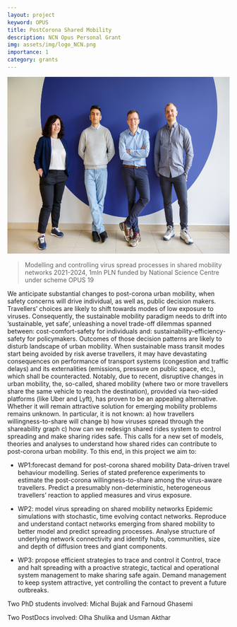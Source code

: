 ```yaml
---
layout: project
keyword: OPUS
title: PostCorona Shared Mobility
description: NCN Opus Personal Grant
img: assets/img/logo_NCN.png
importance: 1
category: grants
---
```


<p align="center">
<img src="/./assets/img/p_opus/opus.jpg" alt="drawing" height="400"/>
</p>

> Modelling and controlling virus spread processes in shared mobility networks 2021-2024, 1mln PLN funded by National Science Centre under scheme OPUS 19

We anticipate substantial changes to post-corona urban mobility, when safety concerns will drive individual, as well as, public decision makers. Travellers’ choices are likely to shift towards modes of low exposure to viruses. Consequently, the sustainable mobility paradigm needs to drift into ’sustainable, yet safe’, unleashing a novel trade-off dilemmas spanned between: cost-comfort-safety for individuals and: sustainability-efficiency-safety for policymakers. Outcomes of those decision patterns are likely to disturb landscape of urban mobility. When sustainable mass transit modes start being avoided by risk averse travellers, it may have devastating consequences on performance of transport systems (congestion and traffic delays) and its externalities (emissions, pressure on public space, etc.), which shall be counteracted. Notably, due to recent, disruptive changes in urban mobility, the, so-called, shared mobility (where two or more travellers share the same vehicle to reach the destination), provided via two-sided platforms (like Uber and Lyft), has proven to be an appealing alternative. Whether it will remain attractive solution for emerging mobility problems remains unknown. In particular, it is not known: a) how travellers willingness-to-share will change b) how viruses spread through the shareability graph c) how can we redesign shared rides system to control spreading and make sharing rides safe. This calls for a new set of models, theories and analyses to understand how shared rides can contribute to post-corona urban mobility. To this end, in this project we aim to:

* WP1:forecast demand for post-corona shared mobility Data-driven travel behaviour modelling. Series of stated preference experiments to estimate the post-corona willingness-to-share among the virus-aware travellers. Predict a presumably non-deterministic, heterogeneous travellers’ reaction to applied measures and virus exposure.

* WP2: model virus spreading on shared mobility networks Epidemic simulations with stochastic, time evolving contact networks. Reproduce and understand contact networks emerging from shared mobility to better model and predict spreading processes. Analyse structure of underlying network connectivity and identify hubs, communities, size and depth of diffusion trees and giant components.

* WP3: propose efficient strategies to trace and control it Control, trace and halt spreading with a proactive strategic, tactical and operational system management to make sharing safe again. Demand management to keep system attractive, yet controlling the contact to prevent a future outbreaks.

Two PhD students involved: Michal Bujak and Farnoud Ghasemi

Two PostDocs involved: Olha Shulika and Usman Akthar 

